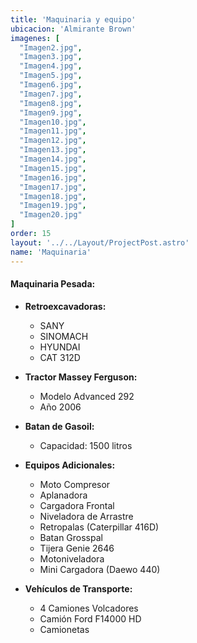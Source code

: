 ```yaml
---
title: 'Maquinaria y equipo'
ubicacion: 'Almirante Brown'
imagenes: [
  "Imagen2.jpg",
  "Imagen3.jpg",
  "Imagen4.jpg",
  "Imagen5.jpg",
  "Imagen6.jpg",
  "Imagen7.jpg",
  "Imagen8.jpg",
  "Imagen9.jpg",
  "Imagen10.jpg",
  "Imagen11.jpg",
  "Imagen12.jpg",
  "Imagen13.jpg",
  "Imagen14.jpg",
  "Imagen15.jpg",
  "Imagen16.jpg",
  "Imagen17.jpg",
  "Imagen18.jpg",
  "Imagen19.jpg",
  "Imagen20.jpg"
]
order: 15
layout: '../../Layout/ProjectPost.astro'
name: 'Maquinaria'
---
```

#### **Maquinaria Pesada:**

- **Retroexcavadoras:**
  - SANY
  - SINOMACH
  - HYUNDAI
  - CAT 312D

- **Tractor Massey Ferguson:**
  - Modelo Advanced 292
  - Año 2006

- **Batan de Gasoil:**
  - Capacidad: 1500 litros

- **Equipos Adicionales:**
  - Moto Compresor
  - Aplanadora
  - Cargadora Frontal
  - Niveladora de Arrastre
  - Retropalas (Caterpillar 416D)
  - Batan Grosspal
  - Tijera Genie 2646
  - Motoniveladora
  - Mini Cargadora (Daewo 440)

- **Vehículos de Transporte:**
  - 4 Camiones Volcadores
  - Camión Ford F14000 HD
  - Camionetas
